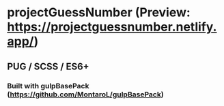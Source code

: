 # projectGuessNumber (Preview: https://projectguessnumber.netlify.app/)

## PUG / SCSS / ES6+

### Built with gulpBasePack (https://github.com/MontaroL/gulpBasePack)
